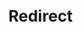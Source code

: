 ﻿---
layout: src/layouts/Redirect.astro
title: Redirect
redirect: https://yamldoc.liuyan.wang/docs/octopus-rest-api/cli/octopus-runbook-list
pubDate:  2023-01-01
navSearch: false
navSitemap: false
navMenu: false
---
